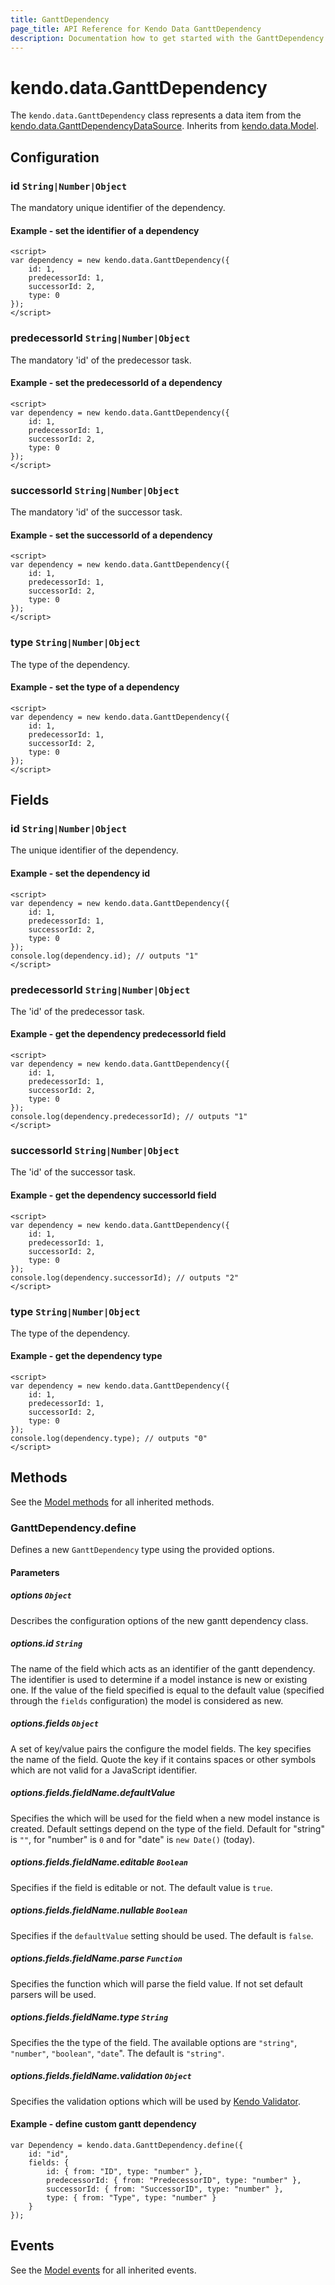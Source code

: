 ```yaml
---
title: GanttDependency
page_title: API Reference for Kendo Data GanttDependency
description: Documentation how to get started with the GanttDependency.
---
```


# kendo.data.GanttDependency

The `kendo.data.GanttDependency` class represents a data item from the [kendo.data.GanttDependencyDataSource](/kendo-ui/api/framework/ganttdependencydatasource). Inherits from [kendo.data.Model](/kendo-ui/api/framework/model).

## Configuration

### id `String|Number|Object`

The mandatory unique identifier of the dependency.

#### Example - set the identifier of a dependency

    <script>
    var dependency = new kendo.data.GanttDependency({
        id: 1,
        predecessorId: 1,
        successorId: 2,
        type: 0
    });
    </script>

### predecessorId `String|Number|Object`

The  mandatory 'id' of the predecessor task.

#### Example - set the predecessorId of a dependency

    <script>
    var dependency = new kendo.data.GanttDependency({
        id: 1,
        predecessorId: 1,
        successorId: 2,
        type: 0
    });
    </script>

### successorId `String|Number|Object`

The  mandatory 'id' of the successor task.

#### Example - set the successorId of a dependency

    <script>
    var dependency = new kendo.data.GanttDependency({
        id: 1,
        predecessorId: 1,
        successorId: 2,
        type: 0
    });
    </script>

### type `String|Number|Object`

The type of the dependency.

#### Example - set the type of a dependency

    <script>
    var dependency = new kendo.data.GanttDependency({
        id: 1,
        predecessorId: 1,
        successorId: 2,
        type: 0
    });
    </script>

## Fields

### id `String|Number|Object`

The unique identifier of the dependency.

#### Example - set the dependency id

    <script>
    var dependency = new kendo.data.GanttDependency({
        id: 1,
        predecessorId: 1,
        successorId: 2,
        type: 0
    });
    console.log(dependency.id); // outputs "1"
    </script>

### predecessorId `String|Number|Object`

The 'id' of the predecessor task.

#### Example - get the dependency predecessorId field

    <script>
    var dependency = new kendo.data.GanttDependency({
        id: 1,
        predecessorId: 1,
        successorId: 2,
        type: 0
    });
    console.log(dependency.predecessorId); // outputs "1"
    </script>

### successorId `String|Number|Object`

The 'id' of the successor task.

#### Example - get the dependency successorId field

    <script>
    var dependency = new kendo.data.GanttDependency({
        id: 1,
        predecessorId: 1,
        successorId: 2,
        type: 0
    });
    console.log(dependency.successorId); // outputs "2"
    </script>

### type `String|Number|Object`

The type of the dependency.

#### Example - get the dependency type

    <script>
    var dependency = new kendo.data.GanttDependency({
        id: 1,
        predecessorId: 1,
        successorId: 2,
        type: 0
    });
    console.log(dependency.type); // outputs "0"
    </script>

## Methods

See the [Model methods](/kendo-ui/api/framework/model#methods) for all inherited methods.

### GanttDependency.define

Defines a new `GanttDependency` type using the provided options.

#### Parameters

##### options `Object`

Describes the configuration options of the new gantt dependency class.

##### options.id `String`

The name of the field which acts as an identifier of the gantt dependency.
The identifier is used to determine if a model instance is new or existing one.
If the value of the field specified is equal to the default value (specified through the `fields` configuration) the model is considered as new.

##### options.fields `Object`

A set of key/value pairs the configure the model fields. The key specifies the name of the field.
Quote the key if it contains spaces or other symbols which are not valid for a JavaScript identifier.

##### options.fields.fieldName.defaultValue

Specifies the which will be used for the field when a new model instance is created. Default settings depend on the type of the field. Default for "string" is `""`,
for "number" is `0` and for "date" is `new Date()` (today).

##### options.fields.fieldName.editable `Boolean`

Specifies if the field is editable or not. The default value is `true`.

##### options.fields.fieldName.nullable `Boolean`

Specifies if the `defaultValue` setting should be used. The default is `false`.

##### options.fields.fieldName.parse `Function`

Specifies the function which will parse the field value. If not set default parsers will be used.

##### options.fields.fieldName.type `String`

Specifies the the type of the field. The available options are `"string"`, `"number"`, `"boolean"`, `"date`". The default is `"string"`.

##### options.fields.fieldName.validation `Object`

Specifies the validation options which will be used by [Kendo Validator](/kendo-ui/api/framework/validator).

#### Example - define custom gantt dependency

    var Dependency = kendo.data.GanttDependency.define({
        id: "id",
        fields: {
            id: { from: "ID", type: "number" },
            predecessorId: { from: "PredecessorID", type: "number" },
            successorId: { from: "SuccessorID", type: "number" },
            type: { from: "Type", type: "number" }
        }
    });

## Events

See the [Model events](/kendo-ui/api/framework/model#events) for all inherited events.
